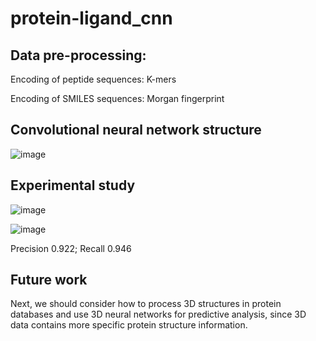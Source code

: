 # protein-ligand_cnn
## Data pre-processing:

Encoding of peptide sequences: K-mers

Encoding of SMILES sequences: Morgan fingerprint
## Convolutional neural network structure
![image](https://user-images.githubusercontent.com/95701078/218654770-0fee0a22-bf8f-4888-ab06-9e85f2e38740.png)
## Experimental study
![image](https://user-images.githubusercontent.com/95701078/218654964-109d2bca-521d-4839-b135-14e927d6cf35.png)

![image](https://user-images.githubusercontent.com/95701078/218655016-f3b85a54-6185-4dd2-92b5-bd925067951d.png)

Precision	0.922; Recall	0.946

## Future work

Next, we should consider how to process 3D structures in protein databases and use 3D neural networks for predictive analysis, since 3D data contains more specific protein structure information.
